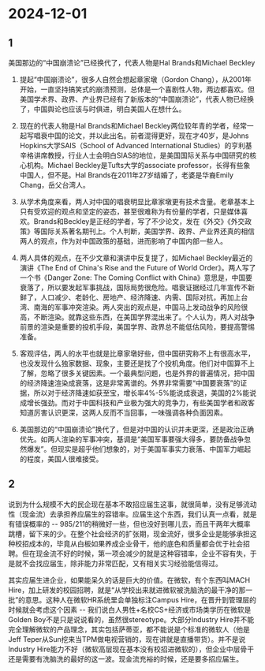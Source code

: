# 2024-12-01

## 1


美国那边的“中国崩溃论”已经换代了，代表人物是Hal Brands和Michael Beckley

1. 提起“中国崩溃论”，很多人自然会想起章家墩（Gordon Chang），从2001年开始，一直坚持搞笑式的崩溃预测，总体是一个喜剧性人物，两边都喜欢。但美国学术界、政界、产业界已经有了新版本的“中国崩溃论”，代表人物已经换了，中国舆论也应该与时俱进，明白美国人在想什么。

2. 现在的代表人物是Hal Brands和Michael Beckley两位较年青的学者，经常一起写唱衰中国的论文，并以此出名。前者混得更好，现在才40岁，是Johns Hopkins大学SAIS（School of Advanced International Studies）的亨利基辛格讲席教授，行业人士会明白SIAS的地位，是美国国际关系与中国研究的核心机构。Michael Beckley是Tufts大学的associate professor，长得有些象中国人，但不是。Hal Brands在2011年27岁结婚了，老婆是华裔Emily Chang，岳父台湾人。

3. 从学术角度来看，两人对中国的唱衰明显比章家墩更有技术含量。老章基本上只有受欢迎的观点和坚定的姿态，甚至很难称为有份量的学者，只是媒体喜欢。Brands和Beckley是正经的学者，写了不少论文，发在《外交》《外交政策》等国际关系著名期刊上。个人判断，美国学界、政界、产业界还真的相信两人的观点，作为对中国政策的基础，进而影响了中国内部一些人。

4. 两人具体的观点，在不少文章和演讲中反复提了，如Michael Beckley最近的演讲《The End of China's Rise and the Future of World Order》。两人写了一个书《Danger Zone: The Coming Conflict with China》意思是，中国要衰落了，所以要发起军事挑战，国际局势很危险。唱衰证据经过几年宣传不新鲜了，人口减少、老龄化、房地产、经济降速、内需、国际对抗，再加上台湾、南海的军事冲突渲染。两人突出的观点是，中国马上发动战争的风险很高，不断渲染。就靠这些东西，在美国学界混出来了。个人认为，两人对战争前景的渲染是重要的投机手段，美国学界、政界总不能低估风险，要提高警惕准备。

5. 客观评估，两人的水平也就是比章家墩好些，但中国研究称不上有很高水平，也没发现什么独家数据、现象，主要还是找了个投机角度。他们对中国算不上了解，忽略了很多关键因素。一个最典型问题，也是外界的普遍情况，把中国的经济降速渲染成衰落，这是非常离谱的。外界非常需要“中国要衰落”的证据，所以对于经济降速如获至宝，增长率4%-5%能说成衰退，美国的2%能说成增长强劲。而对于中国科技和产业极为强大的竞争力，有些美国学者和政客知道厉害认识更深，这两人反而不当回事，一味强调各种负面因素。

6. 美国那边的“中国崩溃论”换代了，但是对中国的认识并未更深，还是政治正确优先。如两人渲染的军事冲突，基调是“美国军事要强大得多，要防备战争忽然爆发”。但现实是超乎他们想象的，对于美国军事实力衰落、中国军力崛起的程度，美国人很难接受。






## 2


说到为什么规模不大的民企现在基本不敢招应届生这事，就很简单，没有足够流动性（现金流）去承担养应届生的容错率。应届生这个东西，我们认真一点看，就是有错误概率的 -- 985/211的稍微好一些，但也没好到哪儿去，而且干两年大概率跳槽，留下来的少。在整个社会经济的扩张期，现金流好，很多企业是能够承担这种校招成本的，毕竟从白板如果养成企业骨干，他的底色和质量都会优于社会招聘。但在现金流不好的时候，第一项会减少的就是这种容错率，企业不容有失，于是就不会找应届生，除非能力非常匹配，又有相关实习经验能信得过。

其实应届生进企业，如果能呆久的话是巨大的价值。在微软，有个东西叫MACH Hire，加上研发的校园招聘，就是“从学校出来就进微软被洗脑洗的最干净的那一批”的意思。这种人在微软HR系统里会单独标注Campus Hire，在晋升到管理层的时候就会考虑这个因素 -- 我们说白人男性+名校CS+经济或市场类学历在微软是Golden Boy不是只是说说看的，虽然很stereotype。大部分Industry Hire并不能完全理解微软的产品理念，其实包括萨蒂亚，都不能说是个标准的微软人（他是Jeff Teper从Sun挖来当TPM做电视营销的，现在讲就是直播带货）。并不是说Industry Hire能力不好（微软高层现在基本没有校招进微软的），但企业中层骨干还是需要有洗脑洗的最好的这一波。现金流充裕的时候，还是要多招应届生。







